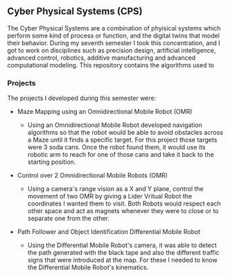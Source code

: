 ## Cyber Physical Systems (CPS)
The Cyber Physical Systems are a combination of phyisical systems which 
perform some kind of process or function, and the digital twins that model 
their behavior. During my seventh semester I took this concentration, and 
I got to work on disciplines such as precision design, artificial intelligence, 
advanced control, robotics, additive manufacturing and advanced computational 
modeling. This repository contains the algorithms used to 


### Projects
The projects I developed during this semester were:
* Maze Mapping using an Omnidirectional Mobile Robot (OMR)
    * Using an Omnidirectional Mobile Robot developed navigation algorithms so that
      the robot would be able to avoid obstacles across a Maze until it finds a specific
      target. For this project those targets were 3 soda cans. Once the robot found them,
      it would use its robotic arm to reach for one of those cans and take it back to the
      starting position.

* Control over 2 Omnidirectional Mobile Robots (OMR)
    * Using a camera's range vision as a X and Y plane, control the movement of two OMR
      by giving a Lider Vritual Robot the coordinates I wanted them to visit. Both Robots
      would respect each other space and act as magnets whenever they were to close or to
      separate one from the other.
      
*  Path Follower and Object Identification Differential Mobile Robot
   *  Using the Differential Mobile Robot's camera, it was able to detect the path generated
      with the black tape and also the different traffic signs that were introduced at the map.
      For these I needed to know the Differential Mobile Robot's kinematics.
